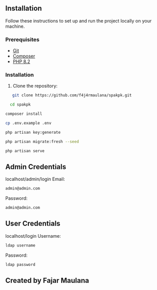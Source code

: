 ## Installation

Follow these instructions to set up and run the project locally on your machine.

### Prerequisites

- [Git](https://git-scm.com/)
- [Composer](https://getcomposer.org/)
- [PHP 8.2]([https://www.php.net/](https://www.php.net/releases/8.2/en.php))

### Installation

1. Clone the repository:

```bash
   git clone https://github.com/f4j4rmaulana/spakpk.git
```
 ```bash
   cd spakpk
```

 ```bash
composer install
```
 ```bash
cp .env.example .env
```
```bash
php artisan key:generate
 ```
 ```bash
 php artisan migrate:fresh --seed
```
 ```bash
 php artisan serve
```

## Admin Credentials
localhost/admin/login
Email: 
```bash 
admin@admin.com
```
Password: 
```bash
admin@admin.com
```

## User Credentials
localhost/login
Username: 
```bash 
ldap username
```
Password: 
```bash
ldap password
```

## Created by Fajar Maulana
